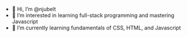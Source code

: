 - 👋 Hi, I’m @njubelt
- 👀 I’m interested in learning full-stack programming and mastering Javascript
- 🌱 I’m currently learning fundamentals of CSS, HTML, and Javascript

<!---
njubelt/njubelt is a ✨ special ✨ repository because its `README.md` (this file) appears on your GitHub profile.
You can click the Preview link to take a look at your changes.
--->

